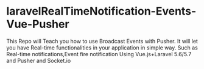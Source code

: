 # laravelRealTimeNotification-Events-Vue-Pusher
This Repo will Teach you how to use Broadcast Events with Pusher. It will let you have Real-time functionalities in your application in simple way. Such as Real-time notifications,Event fire notification Using Vue.js+Laravel 5.6/5.7 and Pusher and Socket.io
